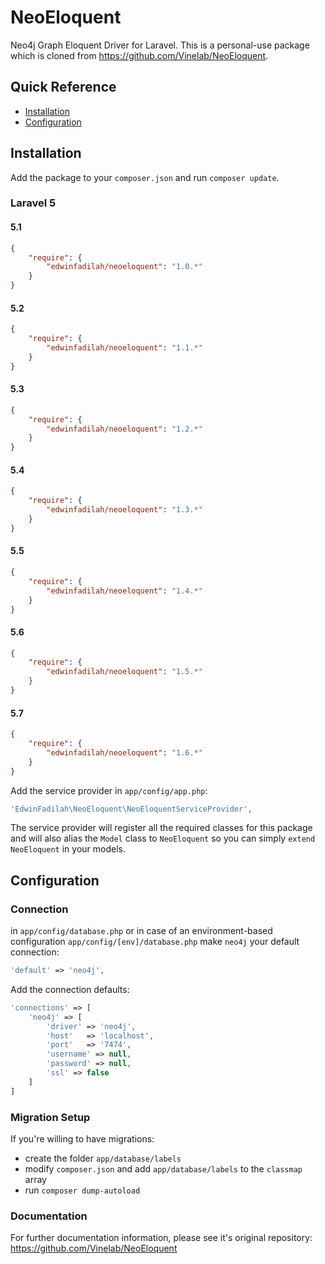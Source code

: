 # NeoEloquent

Neo4j Graph Eloquent Driver for Laravel. This is a personal-use package which is cloned from https://github.com/Vinelab/NeoEloquent.

## Quick Reference

 - [Installation](#installation)
 - [Configuration](#configuration)

## Installation

Add the package to your `composer.json` and run `composer update`.

### Laravel 5

#### 5.1

```json
{
    "require": {
        "edwinfadilah/neoeloquent": "1.0.*"
    }
}
```


#### 5.2

```json
{
    "require": {
        "edwinfadilah/neoeloquent": "1.1.*"
    }
}
```


#### 5.3

```json
{
    "require": {
        "edwinfadilah/neoeloquent": "1.2.*"
    }
}
```


#### 5.4

```json
{
    "require": {
        "edwinfadilah/neoeloquent": "1.3.*"
    }
}
```


#### 5.5

```json
{
    "require": {
        "edwinfadilah/neoeloquent": "1.4.*"
    }
}
```


#### 5.6

```json
{
    "require": {
        "edwinfadilah/neoeloquent": "1.5.*"
    }
}
```


#### 5.7

```json
{
    "require": {
        "edwinfadilah/neoeloquent": "1.6.*"
    }
}
```


Add the service provider in `app/config/app.php`:

```php
'EdwinFadilah\NeoEloquent\NeoEloquentServiceProvider',
```

The service provider will register all the required classes for this package and will also alias
the `Model` class to `NeoEloquent` so you can simply `extend NeoEloquent` in your models.

## Configuration

### Connection
in `app/config/database.php` or in case of an environment-based configuration `app/config/[env]/database.php`
make `neo4j` your default connection:

```php
'default' => 'neo4j',
```

Add the connection defaults:

```php
'connections' => [
    'neo4j' => [
        'driver' => 'neo4j',
        'host'   => 'localhost',
        'port'   => '7474',
        'username' => null,
        'password' => null,
        'ssl' => false
    ]
]
```

### Migration Setup

If you're willing to have migrations:

- create the folder `app/database/labels`
- modify `composer.json` and add `app/database/labels` to the `classmap` array
- run `composer dump-autoload`


### Documentation

For further documentation information, please see it's original repository: https://github.com/Vinelab/NeoEloquent